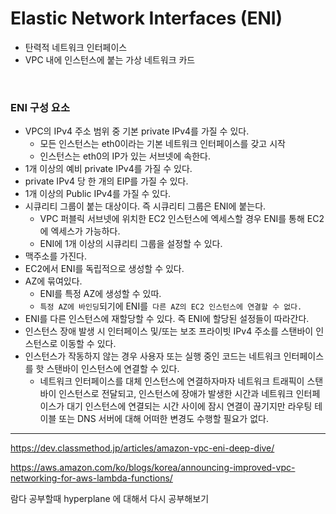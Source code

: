 # Elastic Network Interfaces (ENI)
- 탄력적 네트워크 인터페이스
- VPC 내에 인스턴스에 붙는 가상 네트워크 카드

<br>

### ENI 구성 요소
- VPC의 IPv4 주소 범위 중 기본 private IPv4를 가질 수 있다.
    - 모든 인스턴스는 eth0이라는 기본 네트워크 인터페이스를 갖고 시작
    - 인스턴스는 eth0의 IP가 있는 서브넷에 속한다.
- 1개 이상의 예비 private IPv4를 가질 수 있다.
- private IPv4 당 한 개의 EIP를 가질 수 있다.
- 1개 이상의 Public IPv4를 가질 수 있다.
- 시큐리티 그룹이 붙는 대상이다. 즉 시큐리티 그룹은 ENI에 붙는다.
    - VPC 퍼블릭 서브넷에 위치한 EC2 인스턴스에 엑세스할 경우 ENI를 통해 EC2에 엑세스가 가능하다.
    - ENI에 1개 이상의 시큐리티 그룹을 설정할 수 있다.
- 맥주소를 가진다.
- EC2에서 ENI를 독립적으로 생성할 수 있다.
- AZ에 묶여있다.
    - ENI를 특정 AZ에 생성할 수 있따.
    - `특정 AZ에 바인딩`되기에 ENI를` 다른 AZ의 EC2 인스턴스에 연결할 수 없다.`
- ENI를 다른 인스턴스에 재할당할 수 있다. 즉 ENI에 할당된 설정들이 따라간다.
- 인스턴스 장애 발생 시 인터페이스 및/또는 보조 프라이빗 IPv4 주소를 스탠바이 인스턴스로 이동할 수 있다.
- 인스턴스가 작동하지 않는 경우 사용자 또는 실행 중인 코드는 네트워크 인터페이스를 핫 스탠바이 인스턴스에 연결할 수 있다.
  - 네트워크 인터페이스를 대체 인스턴스에 연결하자마자 네트워크 트래픽이 스탠바이 인스턴스로 전달되고, 인스턴스에 장애가 발생한 시간과 네트워크 인터페이스가 대기 인스턴스에 연결되는 시간 사이에 잠시 연결이 끊기지만 라우팅 테이블 또는 DNS 서버에 대해 어떠한 변경도 수행할 필요가 없다.

----

https://dev.classmethod.jp/articles/amazon-vpc-eni-deep-dive/

https://aws.amazon.com/ko/blogs/korea/announcing-improved-vpc-networking-for-aws-lambda-functions/

람다 공부할때 hyperplane 에 대해서 다시 공부해보기